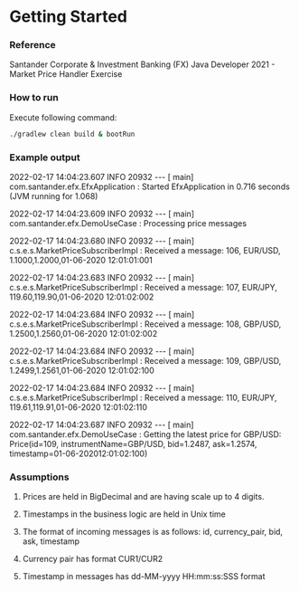 # Getting Started

### Reference
Santander Corporate & Investment Banking (FX)
Java Developer 2021 - Market Price Handler Exercise

### How to run

Execute following command:

```sh
./gradlew clean build & bootRun
```

### Example output

2022-02-17 14:04:23.607  INFO 20932 --- [           main] com.santander.efx.EfxApplication         : Started EfxApplication in 0.716 seconds (JVM running for 1.068)

2022-02-17 14:04:23.609  INFO 20932 --- [           main] com.santander.efx.DemoUseCase            : Processing price messages

2022-02-17 14:04:23.680  INFO 20932 --- [           main] c.s.e.s.MarketPriceSubscriberImpl        : Received a message: 106, EUR/USD, 1.1000,1.2000,01-06-2020 12:01:01:001

2022-02-17 14:04:23.683  INFO 20932 --- [           main] c.s.e.s.MarketPriceSubscriberImpl        : Received a message: 107, EUR/JPY, 119.60,119.90,01-06-2020 12:01:02:002

2022-02-17 14:04:23.684  INFO 20932 --- [           main] c.s.e.s.MarketPriceSubscriberImpl        : Received a message: 108, GBP/USD, 1.2500,1.2560,01-06-2020 12:01:02:002

2022-02-17 14:04:23.684  INFO 20932 --- [           main] c.s.e.s.MarketPriceSubscriberImpl        : Received a message: 109, GBP/USD, 1.2499,1.2561,01-06-2020 12:01:02:100

2022-02-17 14:04:23.684  INFO 20932 --- [           main] c.s.e.s.MarketPriceSubscriberImpl        : Received a message: 110, EUR/JPY, 119.61,119.91,01-06-2020 12:01:02:110

2022-02-17 14:04:23.687  INFO 20932 --- [           main] com.santander.efx.DemoUseCase            : Getting the latest price for GBP/USD: Price(id=109, instrumentName=GBP/USD, bid=1.2487, ask=1.2574, timestamp=01-06-202012:01:02:100)

### Assumptions

1. Prices are held in BigDecimal and are having scale up to 4 digits.

2. Timestamps in the business logic are held in Unix time

3. The format of incoming messages is as follows: id, currency_pair, bid, ask, timestamp

4. Currency pair has format CUR1/CUR2

5. Timestamp in messages has dd-MM-yyyy HH:mm:ss:SSS format
